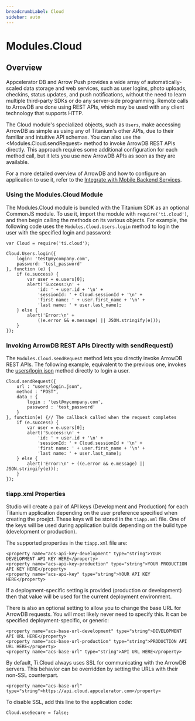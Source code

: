 ```yaml
---
breadcrumbLabel: Cloud
sidebar: auto
---
```


# Modules.Cloud

<ProxySummary/>

## Overview

Appcelerator DB and Arrow Push provides a wide array of automatically-scaled data storage
and web services, such as user logins, photo uploads, checkins, status updates, and push 
notifications, without the need to learn multiple third-party SDKs or do any 
server-side programming. Remote calls to ArrowDB are done using REST APIs, which may be used with any
client technology that supports HTTP.

The Cloud module's specialized objects, such as `Users`, make accessing 
ArrowDB as simple as using any of Titanium's other APIs, due to their familiar and intuitive API schemas.
You can also use the <Modules.Cloud.sendRequest> method to invoke 
ArrowDB REST APIs directly. This approach requires some additional configuration for each method call,
but it lets you use new ArrowDB APIs as soon as they are available.

For a more detailed overview of ArrowDB and how to configure an application to use it, refer to the
[Integrate with Mobile Backend Services](https://docs.appcelerator.com/platform/latest/#!/guide/Integrate_with_Mobile_Backend_Services).
    
### Using the Modules.Cloud Module

The Modules.Cloud module is bundled with the Titanium SDK as an optional CommonJS module. 
To use it, import the module with `require('ti.cloud')`, and then begin calling the methods 
on its various objects. For example, the following code uses the `Modules.Cloud.Users.login` 
method to login the user with the specified login and password:

    var Cloud = require('ti.cloud');

    Cloud.Users.login({
        login: 'test@mycompany.com',
        password: 'test_password'
    }, function (e) {
        if (e.success) {
            var user = e.users[0];
            alert('Success:\n' +
                'id: ' + user.id + '\n' +
                'sessionId: ' + Cloud.sessionId + '\n' +
                'first name: ' + user.first_name + '\n' +
                'last name: ' + user.last_name);
        } else {
            alert('Error:\n' +
                ((e.error && e.message) || JSON.stringify(e)));
        }
    });

### Invoking ArrowDB REST APIs Directly with sendRequest()

The `Modules.Cloud.sendRequest` method lets you directly invoke ArrowDB REST APIs. The following example,
equivalent to the previous one, invokes the [users/login.json](https://docs.appcelerator.com/arrowdb/latest/#!/api/Users-method-login) 
method directly to login a user.

    Cloud.sendRequest({
        url : "users/login.json",
        method : "POST",
        data : {
            login : 'test@mycompany.com',
            password : 'test_password'
        }
    }, function(e) {// The callback called when the request completes
        if (e.success) {
            var user = e.users[0];
            alert('Success:\n' + 
                'id: ' + user.id + '\n' + 
                'sessionId: ' + Cloud.sessionId + '\n' + 
                'first name: ' + user.first_name + '\n' + 
                'last name: ' + user.last_name);
        } else {
            alert('Error:\n' + ((e.error && e.message) || JSON.stringify(e)));
        }
    });     


### tiapp.xml Properties

Studio will create a pair of API keys (Development and Production) for each Titanium
application depending on the user preference specified when creating the proejct. These keys
will be stored in the `tiapp.xml` file.  One of the keys will be used during application
builds depending on the build type (development or production).

The supported properties in the `tiapp.xml` file are:

    <property name="acs-api-key-development" type="string">YOUR DEVELOPMENT API KEY HERE</property>
    <property name="acs-api-key-production" type="string">YOUR PRODUCTION API KEY HERE</property>
    <property name="acs-api-key" type="string">YOUR API KEY HERE</property>

If a deployment-specific setting is provided (production or development) then that value will
be used for the current deployment environment.

There is also an optional setting to allow you to change the base URL for ArrowDB requests. You 
will most likely never need to specify this. It can be specified deployment-specific, or
generic:

    <property name="acs-base-url-development" type="string">DEVELOPMENT API URL HERE</property>
    <property name="acs-base-url-production" type="string">PRODUCTION API URL HERE</property>
    <property name="acs-base-url" type="string">API URL HERE</property>

By default, Ti.Cloud always uses SSL for communicating with the ArrowDB servers. This behavior can be overridden
by setting the URLs with their non-SSL counterpart.

    <property name="acs-base-url" type="string">https://api.cloud.appcelerator.com</property>

To disable SSL, add this line to the application code:

    Cloud.useSecure = false;

<ApiDocs/>
